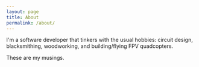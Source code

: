 ```yaml
---
layout: page
title: About
permalink: /about/
---
```


I'm a software developer that tinkers with the usual hobbies: circuit design, blacksmithing,
woodworking, and building/flying FPV quadcopters.

These are my musings.
